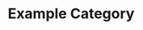 ---
title: Example Category
description: A description of this category
image:

# Badge style
style:
    background: "#2a9d8f"
    color: "#aaa"
---